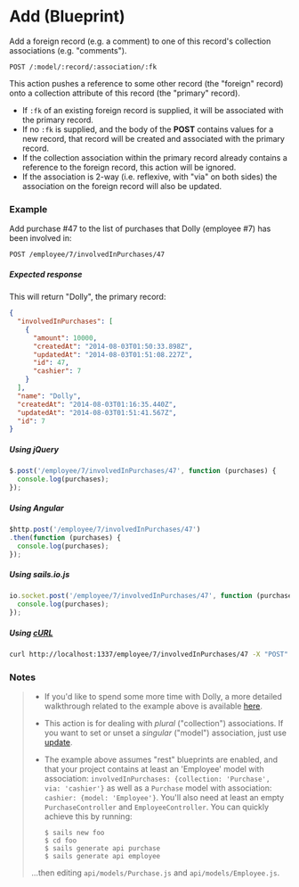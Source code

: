 # Add (Blueprint)

Add a foreign record (e.g. a comment) to one of this record's collection associations (e.g. "comments").

```
POST /:model/:record/:association/:fk
```

This action pushes a reference to some other record (the "foreign" record) onto a collection attribute of this record (the "primary" record).

+ If `:fk` of an existing foreign record is supplied, it will be associated with the primary record.
+ If no `:fk` is supplied, and the body of the **POST** contains values for a new record, that record will be created and associated with the primary record.
+ If the collection association within the primary record already contains a reference to the foreign record, this action will be ignored.
+ If the association is 2-way (i.e. reflexive, with "via" on both sides) the association on the foreign record will also be updated.


### Example

Add purchase #47 to the list of purchases that Dolly (employee #7) has been involved in:

```
POST /employee/7/involvedInPurchases/47
```

##### Expected response

This will return "Dolly", the primary record:

```json
{
  "involvedInPurchases": [
    {
      "amount": 10000,
      "createdAt": "2014-08-03T01:50:33.898Z",
      "updatedAt": "2014-08-03T01:51:08.227Z",
      "id": 47,
      "cashier": 7
    }
  ],
  "name": "Dolly",
  "createdAt": "2014-08-03T01:16:35.440Z",
  "updatedAt": "2014-08-03T01:51:41.567Z",
  "id": 7
}
```


##### Using jQuery

```javascript
$.post('/employee/7/involvedInPurchases/47', function (purchases) {
  console.log(purchases);
});
```

##### Using Angular

```javascript
$http.post('/employee/7/involvedInPurchases/47')
.then(function (purchases) {
  console.log(purchases);
});
```

##### Using sails.io.js

```javascript
io.socket.post('/employee/7/involvedInPurchases/47', function (purchases) {
  console.log(purchases);
});
```

##### Using [cURL](http://en.wikipedia.org/wiki/CURL)

```bash
curl http://localhost:1337/employee/7/involvedInPurchases/47 -X "POST"
```




### Notes

> + If you'd like to spend some more time with Dolly, a more detailed walkthrough related to the example above is available [here](https://gist.github.com/mikermcneil/e5a20b03be5aa4e0459b).
> + This action is for dealing with _plural_ ("collection") associations.  If you want to set or unset a _singular_ ("model") association, just use [update](http://sailsjs.org/documentation/reference/blueprint-api/Update.html).
> + The example above assumes "rest" blueprints are enabled, and that your project contains at least an 'Employee' model with association: `involvedInPurchases: {collection: 'Purchase', via: 'cashier'}` as well as a `Purchase` model with association: `cashier: {model: 'Employee'}`.  You'll also need at least an empty `PurchaseController` and `EmployeeController`.  You can quickly achieve this by running:
>
>   ```shell
>   $ sails new foo
>   $ cd foo
>   $ sails generate api purchase
>   $ sails generate api employee
>   ```
>
> ...then editing `api/models/Purchase.js` and `api/models/Employee.js`.


<docmeta name="displayName" value="add to">
